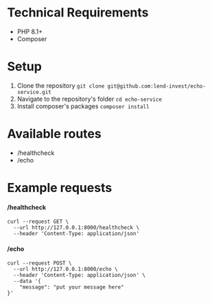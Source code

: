 # Technical Requirements

- PHP 8.1+
- Composer

# Setup

1. Clone the repository `git clone git@github.com:lend-invest/echo-service.git`
2. Navigate to the repository's folder `cd echo-service`
3. Install composer's packages `composer install`

# Available routes
  - /healthcheck
  - /echo

# Example requests
 
#### /healthcheck
```
curl --request GET \
  --url http://127.0.0.1:8000/healthcheck \
  --header 'Content-Type: application/json'
```
  
#### /echo
```
curl --request POST \
  --url http://127.0.0.1:8000/echo \
  --header 'Content-Type: application/json' \
  --data '{
	"message": "put your message here"
}'
```

